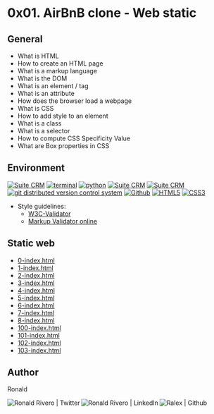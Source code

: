 # 0x01. AirBnB clone - Web static

## General

* What is HTML
* How to create an HTML page
* What is a markup language
* What is the DOM
* What is an element / tag
* What is an attribute
* How does the browser load a webpage
* What is CSS
* How to add style to an element
* What is a class
* What is a selector
* How to compute CSS Specificity Value
* What are Box properties in CSS

## Environment

<!-- ubuntu -->
<a href="https://ubuntu.com/" target="_blank"> <img height="" src="https://img.shields.io/static/v1?label=&message=Ubuntu&color=E95420&logo=Ubuntu&logoColor=E95420&labelColor=2F333A" alt="Suite CRM"></a> <!-- bash --> <a href="https://www.gnu.org/software/bash/" target="_blank"> <img height="" src="https://img.shields.io/static/v1?label=&message=GNU%20Bash&color=4EAA25&logo=GNU%20Bash&logoColor=4EAA25&labelColor=2F333A" alt="terminal"></a> <!-- python--> <a href="https://www.python.org" target="_blank"> <img height="" src="https://img.shields.io/static/v1?label=&message=Python&color=FFD43B&logo=python&logoColor=3776AB&labelColor=2F333A" alt="python"></a> </a> <!-- vim --> <a href="https://www.vim.org/" target="_blank"> <img height="" src="https://img.shields.io/static/v1?label=&message=Vim&color=019733&logo=Vim&logoColor=019733&labelColor=2F333A" alt="Suite CRM"></a> <!-- atom --> <a href="https://atom.io/" target="_blank"> <img height="" src="https://img.shields.io/static/v1?label=&message=Atom&color=66595C&logo=Atom&logoColor=f1f1f1&labelColor=2F333A" alt="Suite CRM"></a><!-- git --> <a href="https://git-scm.com/" target="_blank"> <img height="" src="https://img.shields.io/static/v1?label=&message=Git&color=F05032&logo=Git&logoColor=F05032&labelColor=2F333A" alt="git distributed version control system"></a> <!-- github --> <a href="https://github.com" target="_blank"> <img height="" src="https://img.shields.io/static/v1?label=&message=GitHub&color=181717&logo=GitHub&logoColor=f2f2f2&labelColor=2F333A" alt="Github"></a> <!--HTML5--> <a href="https://html.spec.whatwg.org/multipage/" target="_blank"> <img height="" src="https://img.shields.io/static/v1?label=&message=HTML5&color=E85827&logo=HTML5&logoColor=E34F26&labelColor=2F333A" alt="HTML5"></a> <!-- CSS3 --> <a href="https://www.w3.org/Style/CSS/Overview.en.html" target="_blank"> <img height="" src="https://img.shields.io/static/v1?label=&message=CSS3&color=0071B5&logo=CSS3&logoColor=1572B6&labelColor=2F333A" alt="CSS3"></a>

<!-- Style guidelines -->
* Style guidelines:
  * [W3C-Validator](https://github.com/holbertonschool/W3C-Validator)
  * [Markup Validator online](https://validator.w3.org/docs/api.html)

## Static web

* [0-index.html](https://ralexrivero.github.io/AirBnB_clone/web_static/0-index.html)
* [1-index.html](https://ralexrivero.github.io/AirBnB_clone/web_static/1-index.html)
* [2-index.html](https://ralexrivero.github.io/AirBnB_clone/web_static/2-index.html)
* [3-index.html](https://ralexrivero.github.io/AirBnB_clone/web_static/3-index.html)
* [4-index.html](https://ralexrivero.github.io/AirBnB_clone/web_static/4-index.html)
* [5-index.html](https://ralexrivero.github.io/AirBnB_clone/web_static/5-index.html)
* [6-index.html](https://ralexrivero.github.io/AirBnB_clone/web_static/6-index.html)
* [7-index.html](https://ralexrivero.github.io/AirBnB_clone/web_static/7-index.html)
* [8-index.html](https://ralexrivero.github.io/AirBnB_clone/web_static/8-index.html)
* [100-index.html](https://ralexrivero.github.io/AirBnB_clone/web_static/100-index.html)
* [101-index.html](https://ralexrivero.github.io/AirBnB_clone/web_static/101-index.html)
* [102-index.html](https://ralexrivero.github.io/AirBnB_clone/web_static/102-index.html)
* [103-index.html](https://ralexrivero.github.io/AirBnB_clone/web_static/103-index.html)

## Author

Ronald

<a href="https://twitter.com/ralex_uy" target="_blank">  <img align="left" alt="Ronald Rivero | Twitter" src="https://img.shields.io/twitter/follow/ralex_uy?style=social" /> </a>

<a href="https://www.linkedin.com/in/ronald-rivero/" target="_blank">  <img align="left" alt="Ronald Rivero | LinkedIn" src="https://img.shields.io/badge/LinkedIn-blue?style=social&logo=linkedin" /> </a>

<a href="https://github.com/ralexrivero/" target="_blank">  <img align="left" src="https://img.shields.io/github/followers/ralexrivero?style=social" alt="Ralex | Github"> </a>

<br/>
